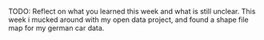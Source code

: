 TODO: Reflect on what you learned this week and what is still unclear.
This week i mucked around with my open data project, and found a shape file map for my german car data.
